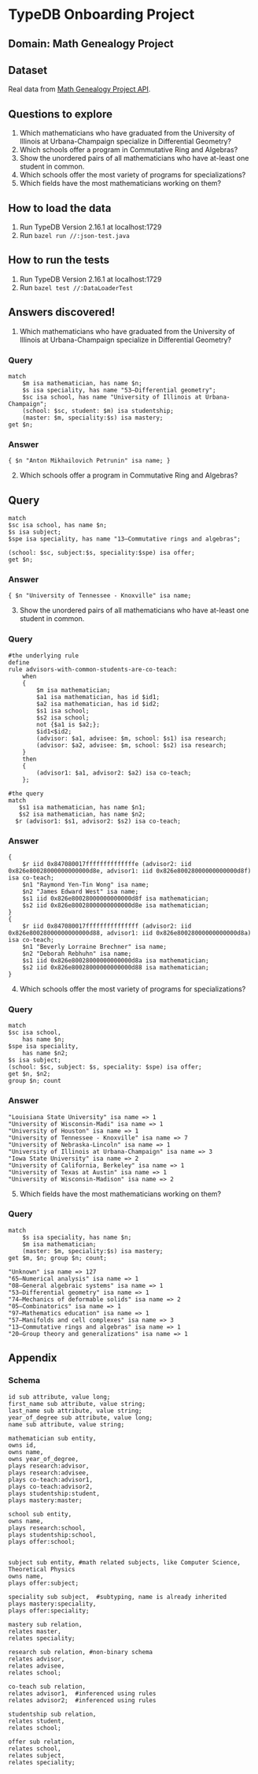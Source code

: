 # TypeDB Onboarding Project

## Domain: Math Genealogy Project

## Dataset

Real data from [Math Genealogy Project API](https://mathgenealogy.org:8000/api/v2/MGP/login).

## Questions to explore

1. Which mathematicians who have graduated from the University of Illinois at Urbana-Champaign specialize in Differential Geometry?
2. Which schools offer a program in Commutative Ring and Algebras?
3. Show the unordered pairs of all mathematicians who have at-least one student in common.
4. Which schools offer the most variety of programs for specializations?
5. Which fields have the most mathematicians working on them?
## How to load the data

1. Run TypeDB Version 2.16.1 at localhost:1729
2. Run `bazel run //:json-test.java`

## How to run the tests

1. Run TypeDB Version 2.16.1 at localhost:1729
2. Run `bazel test //:DataLoaderTest`

## Answers discovered!
1. Which mathematicians who have graduated from the University of Illinois at Urbana-Champaign specialize in Differential Geometry?
### Query
```
match
    $m isa mathematician, has name $n;
    $s isa speciality, has name "53—Differential geometry";
    $sc isa school, has name "University of Illinois at Urbana-Champaign";
    (school: $sc, student: $m) isa studentship;
    (master: $m, speciality:$s) isa mastery;
get $n;
```
### Answer
```
{ $n "Anton Mikhailovich Petrunin" isa name; }
```

2. Which schools offer a program in Commutative Ring and Algebras?
## Query
```
match
$sc isa school, has name $n;
$s isa subject;
$spe isa speciality, has name "13—Commutative rings and algebras";

(school: $sc, subject:$s, speciality:$spe) isa offer;
get $n;
```

### Answer
```
{ $n "University of Tennessee - Knoxville" isa name; 
```

3. Show the unordered pairs of all mathematicians who have at-least one student in common.

### Query
```
#the underlying rule
define 
rule advisors-with-common-students-are-co-teach:
    when
    {
        $m isa mathematician;
        $a1 isa mathematician, has id $id1;
        $a2 isa mathematician, has id $id2;
        $s1 isa school;
        $s2 isa school;
        not {$a1 is $a2;};
        $id1<$id2;
        (advisor: $a1, advisee: $m, school: $s1) isa research;
        (advisor: $a2, advisee: $m, school: $s2) isa research;
    }
    then
    {
        (advisor1: $a1, advisor2: $a2) isa co-teach;
    };
    
#the query
match
   $s1 isa mathematician, has name $n1;
   $s2 isa mathematician, has name $n2;
  $r (advisor1: $s1, advisor2: $s2) isa co-teach; 
```

### Answer
```
{
    $r iid 0x847080017ffffffffffffffe (advisor2: iid 0x826e80028000000000000d8e, advisor1: iid 0x826e80028000000000000d8f) isa co-teach;
    $n1 "Raymond Yen-Tin Wong" isa name;
    $n2 "James Edward West" isa name;
    $s1 iid 0x826e80028000000000000d8f isa mathematician;
    $s2 iid 0x826e80028000000000000d8e isa mathematician;
}
{
    $r iid 0x847080017fffffffffffffff (advisor2: iid 0x826e80028000000000000d88, advisor1: iid 0x826e80028000000000000d8a) isa co-teach;
    $n1 "Beverly Lorraine Brechner" isa name;
    $n2 "Deborah Rebhuhn" isa name;
    $s1 iid 0x826e80028000000000000d8a isa mathematician;
    $s2 iid 0x826e80028000000000000d88 isa mathematician;
}
```

4. Which schools offer the most variety of programs for specializations?

### Query
```
match
$sc isa school,
    has name $n;
$spe isa speciality,
    has name $n2;
$s isa subject;
(school: $sc, subject: $s, speciality: $spe) isa offer;
get $n, $n2;
group $n; count
```
### Answer
```
"Louisiana State University" isa name => 1
"University of Wisconsin-Madi" isa name => 1
"University of Houston" isa name => 1
"University of Tennessee - Knoxville" isa name => 7
"University of Nebraska-Lincoln" isa name => 1
"University of Illinois at Urbana-Champaign" isa name => 3
"Iowa State University" isa name => 2
"University of California, Berkeley" isa name => 1
"University of Texas at Austin" isa name => 1
"University of Wisconsin-Madison" isa name => 2
```

5. Which fields have the most mathematicians working on them?

### Query
```
match 
    $s isa speciality, has name $n;
    $m isa mathematician;
    (master: $m, speciality:$s) isa mastery;
get $m, $n; group $n; count; 
```

```
"Unknown" isa name => 127
"65—Numerical analysis" isa name => 1
"08—General algebraic systems" isa name => 1
"53—Differential geometry" isa name => 1
"74—Mechanics of deformable solids" isa name => 2
"05—Combinatorics" isa name => 1
"97—Mathematics education" isa name => 1
"57—Manifolds and cell complexes" isa name => 3
"13—Commutative rings and algebras" isa name => 1
"20—Group theory and generalizations" isa name => 1
```

## Appendix
### Schema

```
id sub attribute, value long;
first_name sub attribute, value string;
last_name sub attribute, value string;
year_of_degree sub attribute, value long;
name sub attribute, value string;

mathematician sub entity,
owns id,
owns name,   
owns year_of_degree,
plays research:advisor,
plays research:advisee,
plays co-teach:advisor1,
plays co-teach:advisor2,
plays studentship:student,
plays mastery:master;

school sub entity,
owns name,
plays research:school,
plays studentship:school,
plays offer:school;


subject sub entity, #math related subjects, like Computer Science, Theoretical Physics
owns name,
plays offer:subject;

speciality sub subject,  #subtyping, name is already inherited
plays mastery:speciality,
plays offer:speciality;

mastery sub relation,
relates master,
relates speciality;

research sub relation, #non-binary schema
relates advisor,
relates advisee,
relates school;

co-teach sub relation,
relates advisor1,  #inferenced using rules
relates advisor2;  #inferenced using rules

studentship sub relation,
relates student,
relates school;

offer sub relation,
relates school,
relates subject,
relates speciality;
```